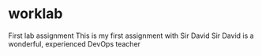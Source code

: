 # worklab
First lab assignment
This is my first assignment with Sir David
Sir David is a wonderful, experienced DevOps teacher
